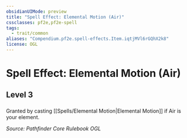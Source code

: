 ```yaml
---
obsidianUIMode: preview
title: "Spell Effect: Elemental Motion (Air)"
cssclasses: pf2e,pf2e-spell
tags:
  - trait/common
aliases: "Compendium.pf2e.spell-effects.Item.iqtjMVl6rGQhX2k8"
license: OGL
---
```

# Spell Effect: Elemental Motion (Air)
## Level 3
### 






Granted by casting [[Spells/Elemental Motion|Elemental Motion]] if Air is your element.

*Source: Pathfinder Core Rulebook*
*OGL*